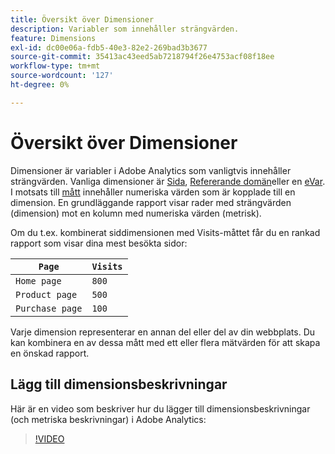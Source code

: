 ```yaml
---
title: Översikt över Dimensioner
description: Variabler som innehåller strängvärden.
feature: Dimensions
exl-id: dc00e06a-fdb5-40e3-82e2-269bad3b3677
source-git-commit: 35413ac43eed5ab7218794f26e4753acf08f18ee
workflow-type: tm+mt
source-wordcount: '127'
ht-degree: 0%

---
```


# Översikt över Dimensioner

Dimensioner är variabler i Adobe Analytics som vanligtvis innehåller strängvärden. Vanliga dimensioner är [Sida](page.md), [Refererande domän](referring-domain.md)eller en [eVar](evar.md). I motsats till [mått](../metrics/overview.md) innehåller numeriska värden som är kopplade till en dimension. En grundläggande rapport visar rader med strängvärden (dimension) mot en kolumn med numeriska värden (metrisk).

Om du t.ex. kombinerat siddimensionen med Visits-måttet får du en rankad rapport som visar dina mest besökta sidor:

| `Page` | `Visits` |
| --- | --- |
| `Home page` | `800` |
| `Product page` | `500` |
| `Purchase page` | `100` |

Varje dimension representerar en annan del eller del av din webbplats. Du kan kombinera en av dessa mått med ett eller flera mätvärden för att skapa en önskad rapport.

## Lägg till dimensionsbeskrivningar

Här är en video som beskriver hur du lägger till dimensionsbeskrivningar (och metriska beskrivningar) i Adobe Analytics:

>[!VIDEO](https://video.tv.adobe.com/v/25453/?quality=12)
